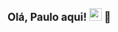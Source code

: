 ## Olá, Paulo aqui! <img src="https://media.giphy.com/media/hvRJCLFzcasrR4ia7z/giphy.gif" width="25px"> :wave:
 

<!--
**henriques4nti4go/henriques4nti4go** is a ✨ _special_ ✨ repository because its `README.md` (this file) appears on your GitHub profile.

Here are some ideas to get you started:

- 🔭 I’m currently working on ...
- 🌱 I’m currently learning ...
- 👯 I’m looking to collaborate on ...
- 🤔 I’m looking for help with ...
- 💬 Ask me about ...
- 📫 How to reach me: ...
- 😄 Pronouns: ...
- ⚡ Fun fact: ...
-->
